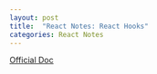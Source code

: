 ```yaml
---
layout: post
title:  "React Notes: React Hooks"
categories: React Notes
---
```


[Official Doc](https://reactjs.org/docs/hooks-overview.html)